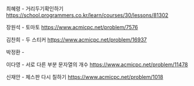 최혜령 - 거리두기확인하기 https://school.programmers.co.kr/learn/courses/30/lessons/81302

장원석 - 토마토 https://www.acmicpc.net/problem/7576

김찬희 - 두 스티커 https://www.acmicpc.net/problem/16937

박정환 - 

이다영 - 서로 다른 부분 문자열의 개수 https://www.acmicpc.net/problem/11478

신재안 - 체스판 다시 칠하기 https://www.acmicpc.net/problem/1018
